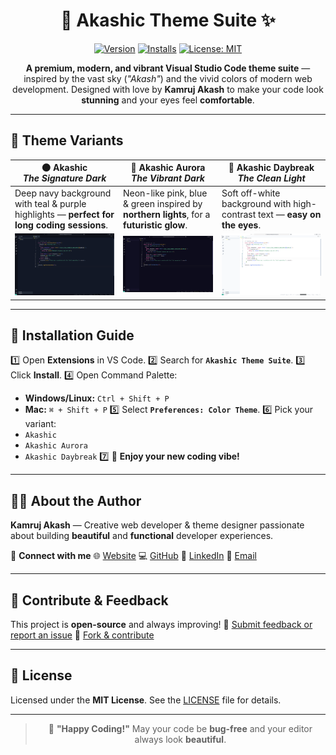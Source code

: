 <div align="center">

# 🌌 **Akashic Theme Suite** ✨

[![Version](https://img.shields.io/visual-studio-marketplace/v/kamruj-akash.akashic?style=for-the-badge&color=14B8A6)](https://marketplace.visualstudio.com/items?itemName=kamruj-akash.akashic)
[![Installs](https://img.shields.io/visual-studio-marketplace/i/kamruj-akash.akashic?style=for-the-badge&color=06B6D4)](https://marketplace.visualstudio.com/items?itemName=kamruj-akash.akashic)
[![License: MIT](https://img.shields.io/badge/License-MIT-yellow.svg?style=for-the-badge)](https://opensource.org/licenses/MIT)

**A premium, modern, and vibrant Visual Studio Code theme suite** — inspired by the vast sky (_"Akash"_) and the vivid colors of modern web development.
Designed with love by **Kamruj Akash** to make your code look **stunning** and your eyes feel **comfortable**.

---

</div>

## 🎨 **Theme Variants**

<div align="center">

| 🌑 **Akashic** <br> _The Signature Dark_                                                              | 🌌 **Akashic Aurora** <br> _The Vibrant Dark_                                                   | 🌅 **Akashic Daybreak** <br> _The Clean Light_                                                      |
| ----------------------------------------------------------------------------------------------------- | ----------------------------------------------------------------------------------------------- | --------------------------------------------------------------------------------------------------- |
| Deep navy background with teal & purple highlights — **perfect for long coding sessions**.            | Neon-like pink, blue & green inspired by **northern lights**, for a **futuristic glow**.        | Soft off-white background with high-contrast text — **easy on the eyes**.                           |
| ![Akashic Signature](https://github.com/kamruj-akash/akashic-theme/raw/main/ss/Akashic-Signature.png) | ![Akashic Aurora](https://github.com/kamruj-akash/akashic-theme/raw/main/ss/Akashic-Aurora.png) | ![Akashic Daybreak](https://github.com/kamruj-akash/akashic-theme/raw/main/ss/Akashic-Daybreak.png) |

</div>

---

## 🚀 **Installation Guide**

1️⃣ Open **Extensions** in VS Code.
2️⃣ Search for **`Akashic Theme Suite`**.
3️⃣ Click **Install**.
4️⃣ Open Command Palette:

- **Windows/Linux:** `Ctrl + Shift + P`
- **Mac:** `⌘ + Shift + P`
  5️⃣ Select **`Preferences: Color Theme`**.
  6️⃣ Pick your variant:
- `Akashic`
- `Akashic Aurora`
- `Akashic Daybreak`
  7️⃣ 💖 **Enjoy your new coding vibe!**

---

## 👨‍💻 **About the Author**

**Kamruj Akash** — Creative web developer & theme designer passionate about building **beautiful** and **functional** developer experiences.

💎 **Connect with me**
🌐 [Website](https://kamruj.vercel.app)
💻 [GitHub](https://github.com/kamruj-akash)
🔗 [LinkedIn](https://www.linkedin.com/in/kamruj-akash/)
📧 [Email](mailto:source.akash@gmail.com)

---

## 🤝 **Contribute & Feedback**

This project is **open-source** and always improving!
💌 [Submit feedback or report an issue](https://github.com/kamruj-akash/akashic-theme/issues)
🔧 [Fork & contribute](https://github.com/kamruj-akash/akashic-theme)

---

## 📜 **License**

Licensed under the **MIT License**.
See the [LICENSE](LICENSE) file for details.

---

<div align="center">

> 💖 **"Happy Coding!"**
> May your code be **bug-free** and your editor always look **beautiful**.

</div>
